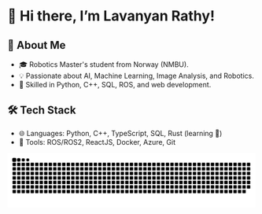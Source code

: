 # 👋 Hi there, I’m Lavanyan Rathy!

## 🚀 About Me
- 🎓 Robotics Master's student from Norway (NMBU).
- 💡 Passionate about AI, Machine Learning, Image Analysis, and Robotics.
- 🔧 Skilled in Python, C++, SQL, ROS, and web development.

## 🛠️ Tech Stack
- 🌐 Languages: Python, C++, TypeScript, SQL, Rust (learning 🚀)
- 🔧 Tools: ROS/ROS2, ReactJS, Docker, Azure, Git


<div align="center">
    <picture align="center">
      <source media="(prefers-color-scheme: dark)" srcset="https://raw.githubusercontent.com/Niefee/niefee/master/assets/github-contribution-grid-snake.svg">
      <source media="(prefers-color-scheme: light)" srcset="https://raw.githubusercontent.com/Niefee/niefee/master/assets/github-contribution-grid-snake.svg">
      <img alt="github contribution grid snake animation" src="https://raw.githubusercontent.com/Niefee/niefee/master/assets/github-contribution-grid-snake.svg">
    </picture>
</div>
